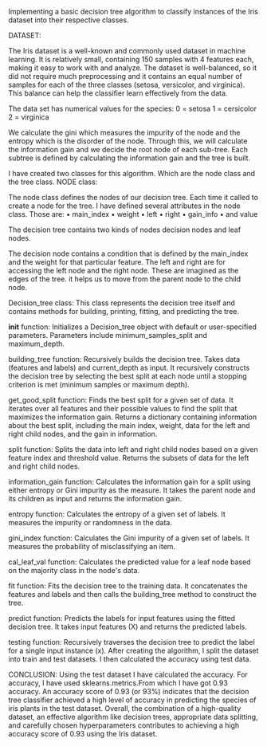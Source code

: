 Implementing a basic decision tree algorithm to classify instances of the Iris dataset into
their respective classes.


DATASET:

The Iris dataset is a well-known and commonly used dataset in machine learning. It is relatively small,
containing 150 samples with 4 features each, making it easy to work with and analyze.
The dataset is well-balanced, so it did not require much preprocessing and it contains an equal number of
samples for each of the three classes (setosa, versicolor, and virginica). This balance can help the classifier learn
effectively from the data.

The data set has numerical values for the species:
0 = setosa
1 = cersicolor
2 = virginica

We calculate the gini which measures the impurity of the node and the entropy which is the disorder of the
node. Through this, we will calculate the information gain and we decide the root node of each sub-tree. Each
subtree is defined by calculating the information gain and the tree is built.

I have created two classes for this algorithm. Which are the node class and the tree class.
NODE class:

The node class defines the nodes of our decision tree. Each time it called to create a node for the tree. I have
defined several attributes in the node class. Those are:
• main_index
• weight
• left
• right
• gain_info
• and value


The decision tree contains two kinds of nodes decision nodes and leaf nodes.


The decision node contains a condition that is defined by the main_index and the weight for that particular
feature. The left and right are for accessing the left node and the right node. These are imagined as the edges of
the tree. it helps us to move from the parent node to the child node.

Decision_tree class:
This class represents the decision tree itself and contains methods for building, printing, fitting, and predicting
the tree.

__init__ function:
Initializes a Decision_tree object with default or user-specified parameters. Parameters include
minimum_samples_split and maximum_depth.

building_tree function:
Recursively builds the decision tree. Takes data (features and labels) and current_depth as input. It recursively
constructs the decision tree by selecting the best split at each node until a stopping criterion is met (minimum
samples or maximum depth).

get_good_split function:
Finds the best split for a given set of data. It iterates over all features and their possible values to find the split
that maximizes the information gain. Returns a dictionary containing information about the best split, including
the main index, weight, data for the left and right child nodes, and the gain in information.

split function:
Splits the data into left and right child nodes based on a given feature index and threshold value. Returns the
subsets of data for the left and right child nodes.

information_gain function:
Calculates the information gain for a split using either entropy or Gini impurity as the measure. It takes the
parent node and its children as input and returns the information gain.

entropy function:
Calculates the entropy of a given set of labels. It measures the impurity or randomness in the data.

gini_index function:
Calculates the Gini impurity of a given set of labels. It measures the probability of misclassifying an item.

cal_leaf_val function:
Calculates the predicted value for a leaf node based on the majority class in the node's data.

fit function:
Fits the decision tree to the training data. It concatenates the features and labels and then calls the building_tree
method to construct the tree.

predict function:
Predicts the labels for input features using the fitted decision tree. It takes input features (X) and returns the
predicted labels.

testing function:
Recursively traverses the decision tree to predict the label for a single input instance (x). After creating the
algorithm, I split the dataset into train and test datasets. I then calculated the accuracy using test data.

CONCLUSION:
Using the test dataset I have calculated the accuracy. For accuracy, I have used sklearns.metrics.From which I
have got 0.93 accuracy. An accuracy score of 0.93 (or 93%) indicates that the decision tree classifier achieved a
high level of accuracy in predicting the species of iris plants in the test dataset.
Overall, the combination of a high-quality dataset, an effective algorithm like decision trees, appropriate data
splitting, and carefully chosen hyperparameters contributes to achieving a high accuracy score of 0.93 using the
Iris dataset.
